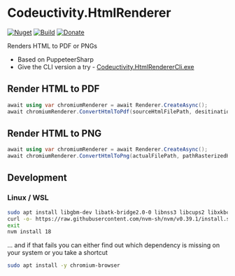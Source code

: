 # Codeuctivity.HtmlRenderer

[![Nuget](https://img.shields.io/nuget/v/Codeuctivity.HtmlRenderer.svg)](https://www.nuget.org/packages/Codeuctivity.HtmlRenderer/) [![Build](https://github.com/Codeuctivity/PuppeteerSharp.Renderer/actions/workflows/dotnet.yml/badge.svg)](https://github.com/Codeuctivity/PuppeteerSharp.Renderer/actions/workflows/dotnet.yml) [![Donate](https://img.shields.io/static/v1?label=Paypal&message=Donate&color=informational)](https://www.paypal.com/donate?hosted_button_id=7M7UFMMRTS7UE)

Renders HTML to PDF or PNGs

- Based on PuppeteerSharp
- Give the CLI version a try - [Codeuctivity.HtmlRendererCli.exe](https://github.com/Codeuctivity/PuppeteerSharp.Renderer/releases)

## Render HTML to PDF

```c#
await using var chromiumRenderer = await Renderer.CreateAsync();
await chromiumRenderer.ConvertHtmlToPdf(sourceHtmlFilePath, desitinationPdf);
```

## Render HTML to PNG

```c#
await using var chromiumRenderer = await Renderer.CreateAsync();
await chromiumRenderer.ConvertHtmlToPng(actualFilePath, pathRasterizedHtml);
```

## Development

### Linux / WSL

```bash
sudo apt install libgbm-dev libatk-bridge2.0-0 libnss3 libcups2 libxkbcommon0 libxcomposite1 libxdamage1 libxfixes3 libxrandr2 libpango-1.0-0 libcairo2 libasound2
curl -o- https://raw.githubusercontent.com/nvm-sh/nvm/v0.39.1/install.sh | bash
exit
nvm install 18
```

... and if that fails you can either find out which dependency is missing on your system or you take a shortcut

```bash
sudo apt install -y chromium-browser
```
